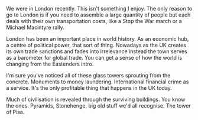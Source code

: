 We were in London recently. This isn't something I enjoy. The only reason to go to London is if you need to assemble a large quantity of people but each deals with their own transportation costs, like a Stop the War march or a Michael Macintyre rally.

London has been an important place in world history. As an economic hub, a centre of political power, that sort of thing. Nowadays as the UK creates its own trade sanctions and fades into irrelevance instead the town serves as a barometer for global trade. You can get a sense of how the world is changing from the Eastenders intro.

I'm sure you've noticed all of these glass towers sprouting from the concrete. Monuments to money laundering. International financial crime as a service. It's the only profitable thing that happens in the UK today.

Much of civilisation is revealed through the surviving buildings. You know the ones. Pyramids, Stonehenge, big old stuff we'd all recognise. The tower of Pisa.